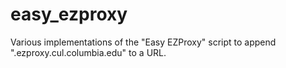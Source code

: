 easy_ezproxy
============

Various implementations of the "Easy EZProxy" script to append ".ezproxy.cul.columbia.edu" to a URL.
